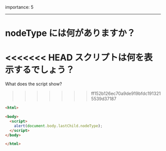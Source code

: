 importance: 5

---

# nodeType には何がありますか？

<<<<<<< HEAD
スクリプトは何を表示するでしょう？
=======
What does the script show?
>>>>>>> ff152b126ec70a9de919bfdc1913215539d37187

```html
<html>

<body>
  <script>
    alert(document.body.lastChild.nodeType);
  </script>
</body>

</html>
```
